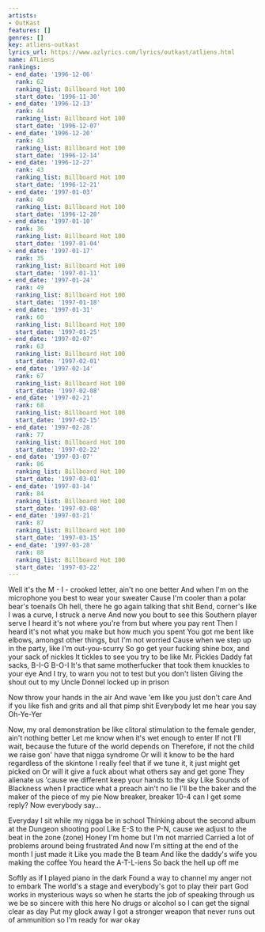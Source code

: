 ```yaml
---
artists:
- OutKast
features: []
genres: []
key: atliens-outkast
lyrics_url: https://www.azlyrics.com/lyrics/outkast/atliens.html
name: ATLiens
rankings:
- end_date: '1996-12-06'
  rank: 62
  ranking_list: Billboard Hot 100
  start_date: '1996-11-30'
- end_date: '1996-12-13'
  rank: 44
  ranking_list: Billboard Hot 100
  start_date: '1996-12-07'
- end_date: '1996-12-20'
  rank: 43
  ranking_list: Billboard Hot 100
  start_date: '1996-12-14'
- end_date: '1996-12-27'
  rank: 43
  ranking_list: Billboard Hot 100
  start_date: '1996-12-21'
- end_date: '1997-01-03'
  rank: 40
  ranking_list: Billboard Hot 100
  start_date: '1996-12-28'
- end_date: '1997-01-10'
  rank: 36
  ranking_list: Billboard Hot 100
  start_date: '1997-01-04'
- end_date: '1997-01-17'
  rank: 35
  ranking_list: Billboard Hot 100
  start_date: '1997-01-11'
- end_date: '1997-01-24'
  rank: 49
  ranking_list: Billboard Hot 100
  start_date: '1997-01-18'
- end_date: '1997-01-31'
  rank: 60
  ranking_list: Billboard Hot 100
  start_date: '1997-01-25'
- end_date: '1997-02-07'
  rank: 63
  ranking_list: Billboard Hot 100
  start_date: '1997-02-01'
- end_date: '1997-02-14'
  rank: 67
  ranking_list: Billboard Hot 100
  start_date: '1997-02-08'
- end_date: '1997-02-21'
  rank: 68
  ranking_list: Billboard Hot 100
  start_date: '1997-02-15'
- end_date: '1997-02-28'
  rank: 77
  ranking_list: Billboard Hot 100
  start_date: '1997-02-22'
- end_date: '1997-03-07'
  rank: 86
  ranking_list: Billboard Hot 100
  start_date: '1997-03-01'
- end_date: '1997-03-14'
  rank: 84
  ranking_list: Billboard Hot 100
  start_date: '1997-03-08'
- end_date: '1997-03-21'
  rank: 87
  ranking_list: Billboard Hot 100
  start_date: '1997-03-15'
- end_date: '1997-03-28'
  rank: 88
  ranking_list: Billboard Hot 100
  start_date: '1997-03-22'
---
```



Well it's the M - I - crooked letter, ain't no one better
And when I'm on the microphone you best to wear your sweater
Cause I'm cooler than a polar bear's toenails
Oh hell, there he go again talking that shit
Bend, corner's like I was a curve, I struck a nerve
And now you bout to see this Southern player serve
I heard it's not where you're from but where you pay rent
Then I heard it's not what you make but how much you spent
You got me bent like elbows, amongst other things, but I'm not worried
Cause when we step up in the party, like I'm out-you-scurry
So go get your fucking shine box, and your sack of nickles
It tickles to see you try to be like Mr. Pickles
Daddy fat sacks, B-I-G B-O-I
It's that same motherfucker that took them knuckles to your eye
And I try, to warn you not to test but you don't listen
Giving the shout out to my Uncle Donnel locked up in prison


Now throw your hands in the air
And wave 'em like you just don't care
And if you like fish and grits and all that pimp shit
Everybody let me hear you say Oh-Ye-Yer


Now, my oral demonstration be like clitoral stimulation
to the female gender, ain't nothing better
Let me know when it's wet enough to enter
If not I'll wait, because the future of the world depends on
Therefore, if not the child we raise gon' have that nigga syndrome
Or will it know to be the hard regardless of the skintone
I really feel that if we tune it, it just might get picked on
Or will it give a fuck about what others say and get gone
They alienate us 'cause we different keep your hands to the sky
Like Sounds of Blackness when I practice what a preach ain't no lie
I'll be the baker and the maker of the piece of my pie
Now breaker, breaker 10-4 can I get some reply?
Now everybody say...




Everyday I sit while my nigga be in school
Thinking about the second album at the Dungeon shooting pool
Like E-S to the P-N, cause we adjust to the beat in the zone (zone)
Honey I'm home but I'm not married
Carried a lot of problems around being frustrated
And now I'm sitting at the end of the month I just made it
Like you made the B team
And like the daddy's wife you making the coffee
You heard the A-T-L-iens
So back the hell up off me

Softly as if I played piano in the dark
Found a way to channel my anger not to embark
The world's a stage and everybody's got to play their part
God works in mysterious ways so when he starts
the job of speaking through us we be so sincere with this here
No drugs or alcohol so I can get the signal clear as day
Put my glock away I got a stronger weapon
that never runs out of ammunition so I'm ready for war okay





